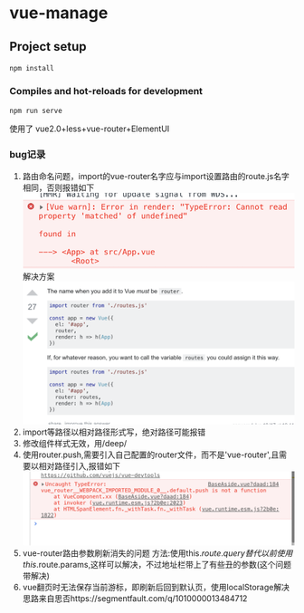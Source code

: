 # vue-manage 
 
## Project setup 
```
npm install  
```

### Compiles and hot-reloads for development
```
npm run serve
```
使用了 vue2.0+less+vue-router+ElementUI
### bug记录
1. 路由命名问题，import的vue-router名字应与import设置路由的route.js名字相同，否则报错如下
![Error in render: "TypeError: Cannot read property 'matched' of undefined"](./public/bug-img/2.png)解决方案![x](./public/bug-img/1.png)
2. import等路径以相对路径形式写，绝对路径可能报错
3. 修改组件样式无效，用/deep/ 
4. 使用router.push,需要引入自己配置的router文件，而不是'vue-router',且需要以相对路径引入,报错如下
![vue_router__WEBPACK_IMPORTED_MODULE_0__.default.push is not a function](./public/bug-img/3.png)
5. vue-router路由参数刷新消失的问题 方法:使用this.$route.query替代以前使用this.$route.params,这样可以解决，不过地址栏带上了有些丑的参数(这个问题带解决)
6. vue翻页时无法保存当前游标，即刷新后回到默认页，使用localStorage解决 思路来自思否https://segmentfault.com/q/1010000013484712
